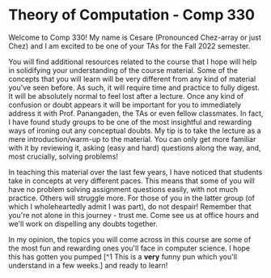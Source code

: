 # Theory of Computation - Comp 330
Welcome to Comp 330! My name is Cesare (Pronounced Chez-array or just Chez) and I am excited to be one of your TAs for the Fall 2022 semester. 

You will find additional resources related to the course that I hope will help in solidifying your understanding of the course material. Some of the concepts that you will learn will be very different from any kind of material you've seen before. As such, it will require time and practice to fully digest. It will be absolutely normal to feel lost after a lecture. Once any kind of confusion or doubt appears it will be important for you to immediately address it with Prof. Panangaden, the TAs or even fellow classmates. In fact, I have found study groups to be one of the most insightful and rewarding ways of ironing out any conceptual doubts. My tip is to take the lecture as a mere introduction/warm-up to the material. You can only get more familiar with it by reviewing it, asking (easy and hard) questions along the way, and, most crucially, solving problems!

In teaching this material over the last few years, I have noticed that students take in concepts at very different paces. This means that some of you will have no problem solving assignment questions easily, with not much practice. Others will struggle more. For those of you in the latter group (of which I wholeheartedly admit I was part), do not despair! Remember that you're not alone in this journey - trust me. Come see us at office hours and we'll work on dispelling any doubts together.

In my opinion, the topics you will come across in this course are some of the most fun and rewarding ones you'll face in computer science. I hope this has gotten you pumped [^1 This is a **very** funny pun which you'll understand in a few weeks.] and ready to learn!